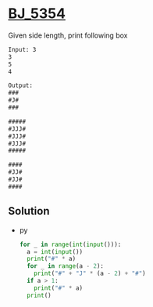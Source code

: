 # [BJ_5354](https://acmicpc.net/problem/5354)

Given side length, print following box

```txt
Input: 3
3
5
4

Output:
###
#J#
###

#####
#JJJ#
#JJJ#
#JJJ#
#####

####
#JJ#
#JJ#
####
```

## Solution

* py

  ```py
  for _ in range(int(input())):
    a = int(input())
    print("#" * a)
    for _ in range(a - 2):
      print("#" + "J" * (a - 2) + "#")
    if a > 1:
      print("#" * a)
    print()
  ```
